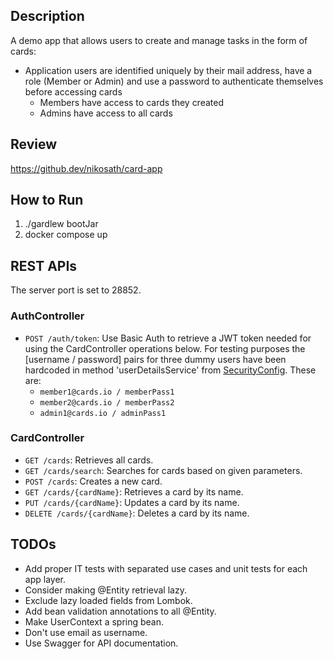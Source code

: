 ## Description

A demo app that allows users to create and manage tasks in the form of cards:

- Application users are identified uniquely by their mail address, have a role (Member or Admin) and use a password to
  authenticate themselves before accessing cards
  - Members have access to cards they created
  - Admins have access to all cards

## Review

https://github.dev/nikosath/card-app

## How to Run

1. ./gardlew bootJar
2. docker compose up

## REST APIs
The server port is set to 28852.

### AuthController

- `POST /auth/token`: Use Basic Auth to retrieve a JWT token needed for using the CardController operations below.
  For testing purposes the [username / password] pairs for three dummy users have been hardcoded
  in method 'userDetailsService' from [SecurityConfig](src/main/java/cardapp/auth/SecurityConfig.java). These are:
    - `member1@cards.io / memberPass1`
    - `member2@cards.io / memberPass2`
    - `admin1@cards.io / adminPass1`

### CardController

- `GET /cards`: Retrieves all cards.
- `GET /cards/search`: Searches for cards based on given parameters.
- `POST /cards`: Creates a new card.
- `GET /cards/{cardName}`: Retrieves a card by its name.
- `PUT /cards/{cardName}`: Updates a card by its name.
- `DELETE /cards/{cardName}`: Deletes a card by its name.

## TODOs

- Add proper IT tests with separated use cases and unit tests for each app layer.
- Consider making @Entity retrieval lazy.
- Exclude lazy loaded fields from Lombok.
- Add bean validation annotations to all @Entity.
- Make UserContext a spring bean.
- Don't use email as username.
- Use Swagger for API documentation.
